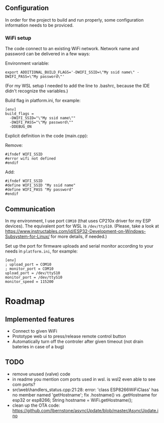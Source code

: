 


## Configuration

In order for the project to build and run properly, some configuration information needs to be proviced.

### WiFi setup
The code connect to an existing WiFi network. Network name and password can be delivered in a few ways:


Environment variable:
```
export ADDITIONAL_BUILD_FLAGS='-DWIFI_SSID=\"My ssid name\" -DWIFI_PASS=\"My password\"'
```

(For my WSL setup I needed to add the line to .bashrc, because the IDE didn't recognize the variables.)

Build flag in platform.ini, for example:
```
[env]
build_flags =
  -DWIFI_SSID="\"My ssid name\""
  -DWIFI_PASS="\"My password\""
  -DDEBUG_ON
```

Explicit definition in the code (main.cpp):

Remove:
```
#ifndef WIFI_SSID
#error wifi not defined
#endif
```
Add:
```
#ifndef WIFI_SSID
#define WIFI_SSID "My ssid name"
#define WIFI_PASS "My password"
#endif
```

## Communication
In my environment, I use port `COM10` (that uses CP210x driver for my ESP devices). The equivalent port for WSL is `/dev/ttyS10`.
(Please, take a look at https://www.instructables.com/id/ESP32-Development-on-Windows-Subsystem-for-Linux/ for more details, if needed.)


Set up the port for firmware uploads and serial monitor according to your needs in `platform.ini`, for example:
```
[env]
; upload_port = COM10
; monitor_port = COM10
upload_port = /dev/ttyS10
monitor_port = /dev/ttyS10
monitor_speed = 115200
```


# Roadmap

## Implemented features
* Connect to given WiFi
* Prototype web ui to press/release remote control button
* Automatically turn off the controler after given timeout (not drain bateries in case of a bug)

## TODO
* remove unused (valve) code
* in readme you mention com ports used in wsl. is wsl2 even able to see com ports?
* src\web\handlers_status.cpp:21:28: error: 'class ESP8266WiFiClass' has no member named 'getHostname'; fix .hostname() vs .getHostname for esp32 or esp8266; String hostname = WiFi.getHostname();
* clean up the OTA code: https://github.com/lbernstone/asyncUpdate/blob/master/AsyncUpdate.ino
